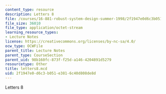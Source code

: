 ```yaml
---
content_type: resource
description: Letters 8
file: /courses/16-881-robust-system-design-summer-1998/2f1947e0d6c3b051e3816c40d808de8d_letters8.mcd
file_size: 36010
file_type: application/octet-stream
learning_resource_types:
- Lecture Notes
license: https://creativecommons.org/licenses/by-nc-sa/4.0/
ocw_type: OCWFile
parent_title: Lecture Notes
parent_type: CourseSection
parent_uid: 98b160fc-873f-f25d-a146-4204891d5279
resourcetype: Other
title: letters8.mcd
uid: 2f1947e0-d6c3-b051-e381-6c40d808de8d
---
```

Letters 8